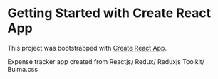 # Getting Started with Create React App

This project was bootstrapped with [Create React App](https://github.com/facebook/create-react-app).

Expense tracker app created from Reactjs/ Redux/ Reduxjs Toolkit/ Bulma.css
